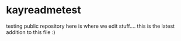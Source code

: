 # kayreadmetest
testing public repository
here is where we edit stuff....
this is the latest addition to this file :)
